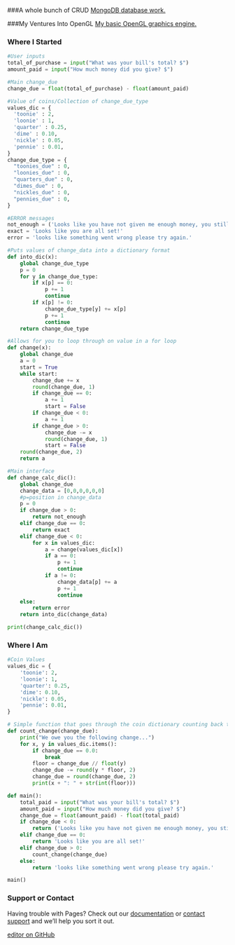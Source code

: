 ###A whole bunch of CRUD
[MongoDB database work.](https://github.com/RealMrRabbit/realmrrabbit.github.io/blob/main/final_project_server.py)

###My Ventures Into OpenGL
[My basic OpenGL graphics engine.](www.google.com)

### Where I Started

```python
#User inputs
total_of_purchase = input("What was your bill's total? $")
amount_paid = input("How much money did you give? $")

#Main change_due
change_due = float(total_of_purchase) - float(amount_paid)

#Value of coins/Collection of change_due_type
values_dic = {
  'toonie' : 2,
  'loonie' : 1,
  'quarter' : 0.25,
  'dime' : 0.10,
  'nickle' : 0.05,
  'pennie' : 0.01,
}
change_due_type = {
  "toonies_due" : 0,
  "loonies_due" : 0,
  "quarters_due" : 0,
  "dimes_due" : 0,
  "nickles_due" : 0,
  "pennies_due" : 0,
}

#ERROR messages
not_enough = ('Looks like you have not given me enough money, you still owe $%s.') % (change_due)
exact = 'Looks like you are all set!'
error = 'looks like something went wrong please try again.'

#Puts values of change_data into a dictionary format
def into_dic(x):
    global change_due_type
    p = 0
    for y in change_due_type:
        if x[p] == 0:
            p += 1
            continue
        if x[p] != 0:
            change_due_type[y] += x[p]
            p += 1
            continue
    return change_due_type

#Allows for you to loop through on value in a for loop
def change(x):
    global change_due
    a = 0
    start = True
    while start:
        change_due += x
        round(change_due, 1)
        if change_due == 0:
            a += 1
            start = False
        if change_due < 0:
            a += 1
        if change_due > 0:
            change_due -= x
            round(change_due, 1)
            start = False
    round(change_due, 2)
    return a

#Main interface
def change_calc_dic():
    global change_due
    change_data = [0,0,0,0,0,0]
    #p=position in change_data
    p = 0
    if change_due > 0:
        return not_enough
    elif change_due == 0:
        return exact
    elif change_due < 0:
        for x in values_dic:
            a = change(values_dic[x])
            if a == 0:
                p += 1
                continue
            if a != 0:
                change_data[p] += a
                p += 1
                continue
    else:
        return error
    return into_dic(change_data)

print(change_calc_dic())
```

### Where I Am

```python
#Coin Values
values_dic = {
    'toonie': 2,
    'loonie': 1,
    'quarter': 0.25,
    'dime': 0.10,
    'nickle': 0.05,
    'pennie': 0.01,
}

# Simple function that goes through the coin dictionary counting back the change.
def count_change(change_due):
    print("We owe you the following change...")
    for x, y in values_dic.items():
        if change_due == 0.0:
            break
        floor = change_due // float(y)
        change_due -= round(y * floor, 2)
        change_due = round(change_due, 2)
        print(x + ": " + str(int(floor)))

def main():
    total_paid = input("What was your bill's total? $")
    amount_paid = input("How much money did you give? $")
    change_due = float(amount_paid) - float(total_paid)
    if change_due < 0:
        return ('Looks like you have not given me enough money, you still owe $%s.') % (change_due)
    elif change_due == 0:
        return 'Looks like you are all set!'
    elif change_due > 0:
        count_change(change_due)
    else:
        return 'looks like something went wrong please try again.'

main()
```

### Support or Contact

Having trouble with Pages? Check out our [documentation](https://docs.github.com/categories/github-pages-basics/) or [contact support](https://github.com/contact) and we’ll help you sort it out.

[editor on GitHub](https://github.com/realmrrabbit/realmrrabbit.github.io/edit/main/index.md)
